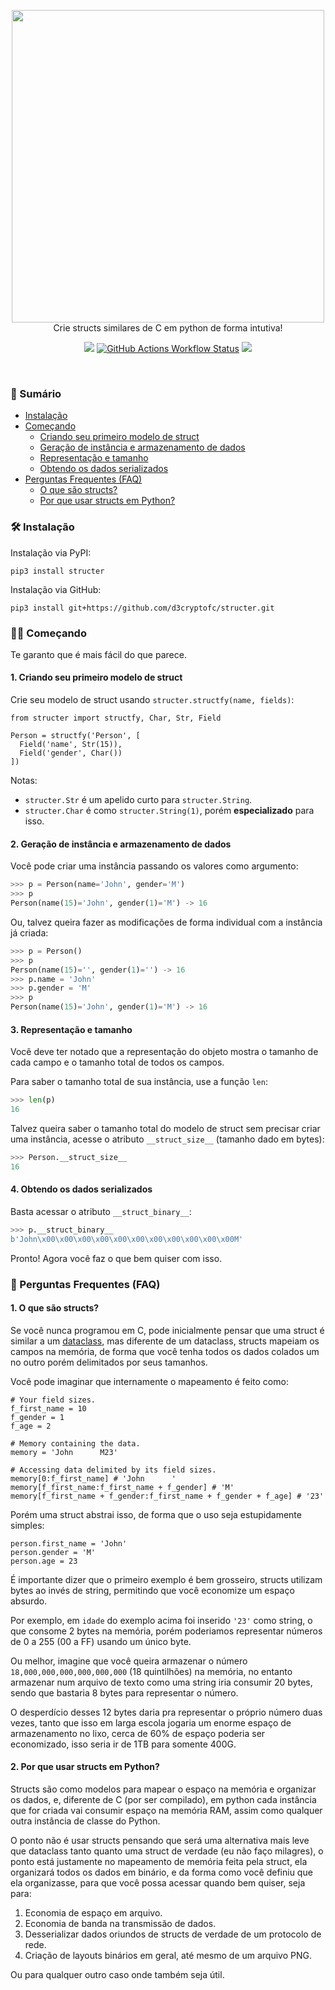 <br><br>
<p align="center">
  <img src="https://svgshare.com/i/1CDo.svg" width="500">
  <br>
  Crie structs similares de C em python de forma intutiva!
</p>

<p align="center">
  <a href="https://pypi.org/project/structer"><img src="https://img.shields.io/badge/v0.1.1-282C34?style=flat-square&label=Version&labelColor=1D1D1D"></a>
  <a href="https://github.com/d3cryptofc/structer/actions/workflows/ci.yml"><img alt="GitHub Actions Workflow Status" src="https://img.shields.io/github/actions/workflow/status/d3cryptofc/structer/ci.yml?style=flat-square&labelColor=1D1D1D&label=Python 3.9 | 3.10 | 3.11 | 3.12&logo=python&logoColor=white"></a>
  <a href="https://github.com/d3cryptofc/structer/LICENSE"><img src="https://img.shields.io/badge/MIT-282C34?style=flat-square&label=License&labelColor=1D1D1D"></a>
</p>
<br>

### 📌 Sumário

- [Instalação](#%EF%B8%8F-instala%C3%A7%C3%A3o)
- [Começando](#%EF%B8%8F-come%C3%A7ando)
  - [Criando seu primeiro modelo de struct](#1-criando-seu-primeiro-modelo-de-struct)
  - [Geração de instância e armazenamento de dados](#2-gera%C3%A7%C3%A3o-de-inst%C3%A2ncia-e-armazenamento-de-dados)
  - [Representação e tamanho](#3-representa%C3%A7%C3%A3o-e-tamanho)
  - [Obtendo os dados serializados](#4-obtendo-os-dados-serializados)
- [Perguntas Frequentes (FAQ)](#-perguntas-frequentes-faq)
  - [O que são structs?](#1-o-que-são-structs)
  - [Por que usar structs em Python?](#2-por-que-usar-structs-em-python)

### 🛠️ Instalação

Instalação via PyPI:
```
pip3 install structer
```

Instalação via GitHub:
```
pip3 install git+https://github.com/d3cryptofc/structer.git
```

### 🏃‍♀️ Começando

Te garanto que é mais fácil do que parece.

#### 1. Criando seu primeiro modelo de struct

Crie seu modelo de struct usando `structer.structfy(name, fields)`:

```python3
from structer import structfy, Char, Str, Field

Person = structfy('Person', [
  Field('name', Str(15)),
  Field('gender', Char())
])
```

Notas:

- `structer.Str` é um apelido curto para `structer.String`.
- `structer.Char` é como `structer.String(1)`, porém **especializado** para isso.

#### 2. Geração de instância e armazenamento de dados

Você pode criar uma instância passando os valores como argumento:

```python
>>> p = Person(name='John', gender='M')
>>> p
Person(name(15)='John', gender(1)='M') -> 16
```

Ou, talvez queira fazer as modificações de forma individual com a instância já criada:

```python
>>> p = Person()
>>> p
Person(name(15)='', gender(1)='') -> 16
>>> p.name = 'John'
>>> p.gender = 'M'
>>> p
Person(name(15)='John', gender(1)='M') -> 16
```

#### 3. Representação e tamanho

Você deve ter notado que a representação do objeto mostra o tamanho de cada campo e o tamanho total de todos os campos.

Para saber o tamanho total de sua instância, use a função `len`:

```python
>>> len(p)
16
```

Talvez queira saber o tamanho total do modelo de struct sem precisar criar uma instância, acesse o atributo `__struct_size__` (tamanho dado em bytes):

```python
>>> Person.__struct_size__
16
```

#### 4. Obtendo os dados serializados

Basta acessar o atributo `__struct_binary__`:

```python
>>> p.__struct_binary__
b'John\x00\x00\x00\x00\x00\x00\x00\x00\x00\x00\x00M'
```

Pronto! Agora você faz o que bem quiser com isso.

### 💬 Perguntas Frequentes (FAQ)

#### 1. O que são structs?

Se você nunca programou em C, pode inicialmente pensar que uma struct é similar a um [dataclass](https://docs.python.org/3/library/dataclasses.html), mas diferente de um dataclass, structs mapeiam os campos na memória, de forma que você tenha todos os dados colados um no outro porém delimitados por seus tamanhos.

Você pode imaginar que internamente o mapeamento é feito como:

```python3
# Your field sizes.
f_first_name = 10
f_gender = 1
f_age = 2

# Memory containing the data.
memory = 'John      M23'

# Accessing data delimited by its field sizes.
memory[0:f_first_name] # 'John      '
memory[f_first_name:f_first_name + f_gender] # 'M'
memory[f_first_name + f_gender:f_first_name + f_gender + f_age] # '23'
```

Porém uma struct abstrai isso, de forma que o uso seja estupidamente simples:

```python3
person.first_name = 'John'
person.gender = 'M'
person.age = 23
```

É importante dizer que o primeiro exemplo é bem grosseiro, structs utilizam bytes ao invés de string, permitindo que você economize um espaço absurdo.

Por exemplo, em `idade` do exemplo acima foi inserido `'23'` como string, o que consome 2 bytes na memória, porém poderiamos representar números de 0 a 255 (00 a FF) usando um único byte.

Ou melhor, imagine que você queira armazenar o número `18,000,000,000,000,000,000` (18 quintilhões) na memória, no entanto armazenar num arquivo de texto como uma string iria consumir 20 bytes, sendo que bastaria 8 bytes para representar o número.

O desperdício desses 12 bytes daria pra representar o próprio número duas vezes, tanto que isso em larga escola jogaria um enorme espaço de armazenamento no lixo, cerca de 60% de espaço poderia ser economizado, isso seria ir de 1TB para somente 400G.

#### 2. Por que usar structs em Python?

Structs são como modelos para mapear o espaço na memória e organizar os dados, e, diferente de C (por ser compilado), em python cada instância que for criada vai consumir espaço na memória RAM, assim como qualquer outra instância de classe do Python.

O ponto não é usar structs pensando que será uma alternativa mais leve que dataclass tanto quanto uma struct de verdade (eu não faço milagres), o ponto está justamente no mapeamento de memória feita pela struct, ela organizará todos os dados em binário, e da forma como você definiu que ela organizasse, para que você possa acessar quando bem quiser, seja para:

1. Economia de espaço em arquivo.
2. Economia de banda na transmissão de dados.
3. Desserializar dados oriundos de structs de verdade de um protocolo de rede.
4. Criação de layouts binários em geral, até mesmo de um arquivo PNG.

Ou para qualquer outro caso onde também seja útil.